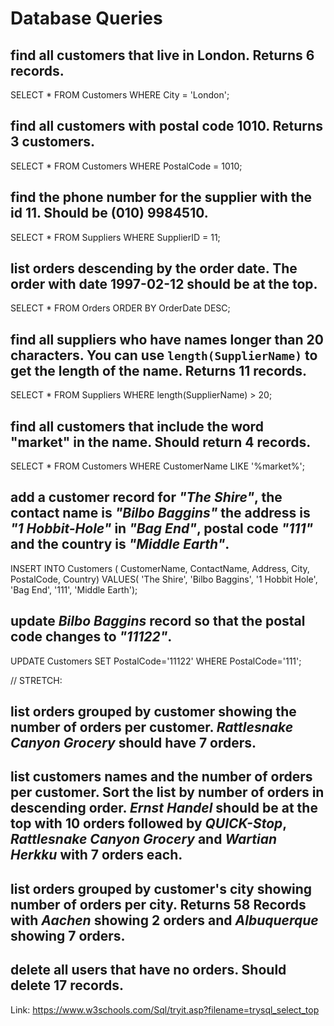 # Database Queries

## find all customers that live in London. Returns 6 records.
SELECT * FROM Customers
WHERE City = 'London';

## find all customers with postal code 1010. Returns 3 customers.
SELECT * FROM Customers
WHERE PostalCode = 1010;

## find the phone number for the supplier with the id 11. Should be (010) 9984510.
SELECT * FROM Suppliers
WHERE SupplierID = 11;

## list orders descending by the order date. The order with date 1997-02-12 should be at the top.
SELECT * FROM Orders
ORDER BY OrderDate DESC;

## find all suppliers who have names longer than 20 characters. You can use `length(SupplierName)` to get the length of the name. Returns 11 records.
SELECT * FROM Suppliers
WHERE length(SupplierName) > 20;

## find all customers that include the word "market" in the name. Should return 4 records.
SELECT * FROM Customers
WHERE CustomerName LIKE '%market%';

## add a customer record for _"The Shire"_, the contact name is _"Bilbo Baggins"_ the address is _"1 Hobbit-Hole"_ in _"Bag End"_, postal code _"111"_ and the country is _"Middle Earth"_.
INSERT INTO Customers (
    CustomerName,
    ContactName,
    Address,
    City,
    PostalCode,
    Country)
VALUES(
    'The Shire',
    'Bilbo Baggins',
    '1 Hobbit Hole',
    'Bag End',
    '111',
    'Middle Earth');

## update _Bilbo Baggins_ record so that the postal code changes to _"11122"_.
UPDATE Customers
SET PostalCode='11122'
WHERE PostalCode='111';

// STRETCH:

## list orders grouped by customer showing the number of orders per customer. _Rattlesnake Canyon Grocery_ should have 7 orders.

## list customers names and the number of orders per customer. Sort the list by number of orders in descending order. _Ernst Handel_ should be at the top with 10 orders followed by _QUICK-Stop_, _Rattlesnake Canyon Grocery_ and _Wartian Herkku_ with 7 orders each.

## list orders grouped by customer's city showing number of orders per city. Returns 58 Records with _Aachen_ showing 2 orders and _Albuquerque_ showing 7 orders.

## delete all users that have no orders. Should delete 17 records.



Link: https://www.w3schools.com/Sql/tryit.asp?filename=trysql_select_top